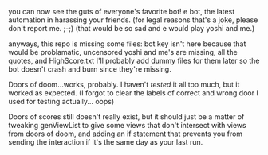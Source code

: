 you can now see the guts of everyone's favorite bot!
e bot, the latest automation in harassing your friends.
(for legal reasons that's a joke, please don't report me. ;-;)
(that would be so sad and e would play yoshi and me.)

anyways, this repo is missing some files:
bot key isn't here because that would be problamatic,
uncensored yoshi and me's are missing,
all the quotes, and HighScore.txt
I'll probably add dummy files for them later so the bot doesn't crash and burn since they're missing.

Doors of doom...works, probably. I haven't *tested* it all too much, but it worked as expected.
(I forgot to clear the labels of correct and wrong door I used for testing actually... oops)


Doors of scores still doesn't really exist, but it should just be a matter of tweaking genViewList
to give some views that don't intersect with views from doors of doom, and adding an if statement
that prevents you from sending the interaction if it's the same day as your last run.

